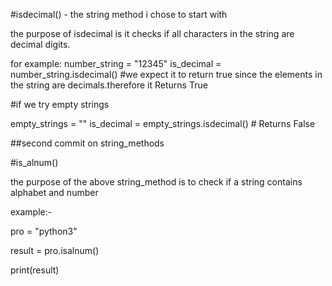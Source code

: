 #isdecimal() - the string method i chose to start with

the purpose of isdecimal is it checks if all characters in the string are decimal digits.

for example:
number_string = "12345"
is_decimal = number_string.isdecimal() #we expect it to return true since the elements in the string are decimals.therefore it Returns True

#if we try empty strings

empty_strings = ""
is_decimal = empty_strings.isdecimal() # Returns False

##second commit on string_methods

#is_alnum()

the purpose of the above string_method is to check if a string contains alphabet and number

example:-

pro = "python3"

result = pro.isalnum()

print(result)
